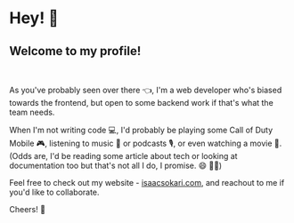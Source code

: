 # Hey! 👋

## Welcome to my profile!
<br>

As you've probably seen over there 👈, I'm a web developer who's biased towards the frontend, but open to some backend work if that's what the team needs. 

When I'm not writing code 💻, I'd probably be playing some Call of Duty Mobile 🎮, listening to music 🎵 or podcasts 🎙️, or even watching a movie 🎥. (Odds are, I'd be reading some article about tech or looking at documentation too but that's not all I do, I promise. 😄 :running_man:)

Feel free to check out my website - [isaacsokari.com](https://isaacsokari.com), and reachout to me if you'd like to collaborate.

Cheers! 🙌